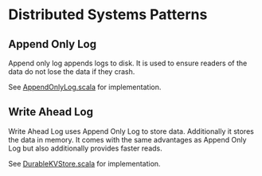 # Distributed Systems Patterns

## Append Only Log

Append only log appends logs to disk. It is used to ensure readers of the data do not lose the data if they crash.

See [AppendOnlyLog.scala](src/main/scala/com/bilalfazlani/AppendOnlyLog.scala) for implementation.

## Write Ahead Log

Write Ahead Log uses Append Only Log to store data. Additionally it stores the data in memory. It comes with the same advantages as Append Only Log but also additionally provides faster reads.

See [DurableKVStore.scala](src/main/scala/com/bilalfazlani/DurableKVStore.scala) for implementation.